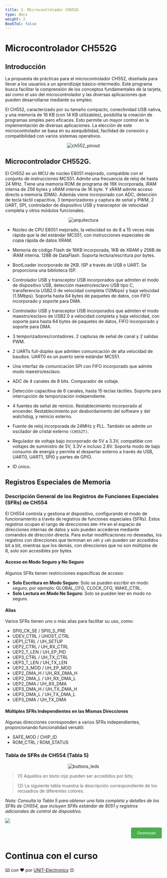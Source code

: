```yaml
---
title: 2. Microcontrolador CH552G
type: docs
weight: 2
BookToC: false
---
```

# Microcontrolador CH552G
## Introducción

La propuesta de prácticas para el microcontrolador CH552, diseñada para llevar a los usuarios a un aprendizaje básico-intermedio. Este programa busca facilitar la comprensión de los conceptos fundamentales de la tarjeta, así como el uso del microcontrolador y las diversas aplicaciones que pueden desarrollarse mediante su empleo.

El CH552, caracterizado por su tamaño compacto, conectividad USB nativa, y una memoria de 16 KB (con 14 KB utilizables), posibilita la creación de programas simples pero eficaces. Esto permite un mayor control en la implementación de diversas aplicaciones. La elección de este microcontrolador se basa en su asequibilidad, facilidad de conexión y compatibilidad con varios sistemas operativos.


<p align="center">
    <img src="/docs/3-Arduino_y_ch552/images/ch552_pinout.jpg" alt="ch552_pinout">
</p>

## Microcontrolador CH552G.

El CH552 es un MCU de núcleo E8051 mejorado, compatible con el conjunto de instrucciones MCS51. Admite una frecuencia de reloj de hasta 24 MHz. Tiene una memoria ROM de programa de 16K incorporada, iRAM interna de 256 bytes y xRAM interna de 1K byte. Y xRAM admite acceso directo a memoria (DMA). Además viene incorporado con ADC, detección de tecla táctil capacitiva, 3 temporizadores y captura de señal y PWM, 2 UART, SPI, controlador de dispositivo USB y transceptor de velocidad completa y otros módulos funcionales.

<p align="center">
    <img src="/docs/2-Microcontrolador_ch552/images/arquitectura.png" alt="arquitectura">
</p>


- Núcleo de CPU E8051 mejorado, la velocidad es de 8 a 15 veces más rápida que la del estándar MCS51, con instrucciones especiales de copia rápida de datos XRAM.

- Memoria de código Flash de 16KB incorporada, 1KB de XRAM y 256B de iRAM interna. 128B de DataFlash. Soporta lectura/escritura por bytes.

- BootLoader incorporado de 2KB. ISP a través de USB o UART. Se proporciona una biblioteca ISP.

- Controlador USB y transceptor USB incorporados que admiten el modo de dispositivo USB, detección maestro/esclavo USB tipo C, transferencia USB2.0 de velocidad completa (12Mbps) y baja velocidad (1.5Mbps). Soporta hasta 64 bytes de paquetes de datos, con FIFO incorporado y soporte para DMA.

- Controlador USB y transceptor USB incorporados que admiten el modo maestro/esclavo de USB2.0 a velocidad completa y baja velocidad, con soporte para hasta 64 bytes de paquetes de datos, FIFO incorporado y soporte para DMA.

- 3 temporizadores/contadores. 2 capturas de señal de canal y 2 salidas PWM.

- 2 UARTs full-dúplex que admiten comunicación de alta velocidad de baudios. UART0 es un puerto serie estándar MCS51.

- Una interfaz de comunicación SPI con FIFO incorporado que admite modo maestro/esclavo.

- ADC de 4 canales de 8 bits. Comparador de voltaje.

- Detección capacitiva de 6 canales, hasta 15 teclas táctiles. Soporte para interrupción de temporización independiente.

- 4 fuentes de señal de reinicio. Restablecimiento incorporado al encender. Restablecimiento por desbordamiento del software y del watchdog, y reinicio externo.

- Fuente de reloj incorporada de 24MHz y PLL. También se admite un oscilador de cristal externo `(CH552T)`.

- Regulador de voltaje bajo incorporado de 5V a 3.3V, compatible con voltajes de suministro de 5V, 3.3V e incluso 2.8V. Soporta modo de bajo consumo de energía y permite el despertar externo a través de USB, UART0, UART1, SPI0 y partes de GPIO.

- ID único.


## Registros Especiales de Memoria 
### Descripción General de los Registros de Funciones Especiales (SFRs) de CH554

El CH554 controla y gestiona el dispositivo, configurando el modo de funcionamiento a través de registros de funciones especiales (SFRs). Estos registros ocupan el rango de direcciones `80H-FFH` en el espacio de direcciones internas de datos y solo pueden accederse mediante comandos de dirección directa. Para evitar modificaciones no deseadas, los registros con direcciones que terminan en `x0h` y `x8h` pueden ser accedidos bit a bit, mientras que los demás, con direcciones que no son múltiplos de 8, solo son accesibles por bytes.

#### Acceso en Modo Seguro y No Seguro

Algunos SFRs tienen restricciones específicas de acceso:
- **Solo Escritura en Modo Seguro:** Solo se pueden escribir en modo seguro, por ejemplo: GLOBAL_CFG, CLOCK_CFG, WAKE_CTRL.
- **Solo Lectura en Modo No Seguro:** Solo se pueden leer en modo no seguro.

#### Alias

Varios SFRs tienen uno o más alias para facilitar su uso, como:
- SPI0_CK_SE / SPI0_S_PRE
- UDEV_CTRL / UHOST_CTRL
- UEP1_CTRL / UH_SETUP
- UEP2_CTRL / UH_RX_CTRL
- UEP2_T_LEN / UH_EP_PID
- UEP3_CTRL / UH_TX_CTRL
- UEP3_T_LEN / UH_TX_LEN
- UEP2_3_MOD / UH_EP_MOD
- UEP2_DMA_H / UH_RX_DMA_H
- UEP2_DMA_L / UH_RX_DMA_L
- UEP2_DMA / UH_RX_DMA
- UEP3_DMA_H / UH_TX_DMA_H
- UEP3_DMA_L / UH_TX_DMA_L
- UEP3_DMA / UH_TX_DMA

#### Múltiples SFRs Independientes en las Mismas Direcciones

Algunas direcciones corresponden a varios SFRs independientes, proporcionando funcionalidad versátil:
- SAFE_MOD / CHIP_ID
- ROM_CTRL / ROM_STATUS

### Tabla de SFRs de CH554 (Tabla 5)



<p align="center">
    <img src="/docs/2-Microcontrolador_ch552/images/SFR.png" alt="buttons_leds">
</p>

> (1) Aquellos en texto rojo pueden ser accedidos por bits;

> (2) La siguiente tabla muestra la descripción correspondiente de los recuadros de diferentes colores.

*Nota: Consulta la Tabla 5 para obtener una lista completa y detalles de los SFRs de CH554, que incluyen SFRs estándar de 8051 y registros adicionales de control de dispositivo.*



![](/docs/2-Microcontrolador_ch552/images/SFR2.png)




<div style="text-align: right;">
    <a href="" download=".ino">
        <button style="background-color: #4CAF50; color: white; padding: 10px 20px; border: none; border-radius: 4px; cursor: pointer;">
            Download 
        </button>
    </a>
</div>

# Continua con el curso [](/)


⌨️ con ❤️ por [UNIT-Electronics](https://github.com/UNIT-Electronics) 😊